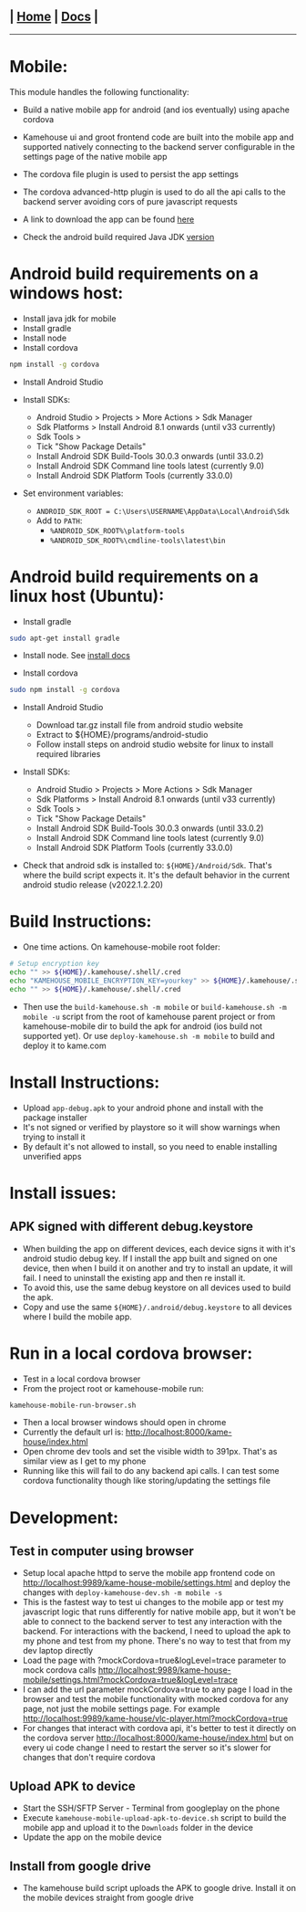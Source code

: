 | [Home](/README.md) | [Docs](/docs/README.md) |
---------------------------------------------------------------

*********************

# Mobile:

This module handles the following functionality:

* Build a native mobile app for android (and ios eventually) using apache cordova

* Kamehouse ui and groot frontend code are built into the mobile app and supported natively connecting to the backend server configurable in the settings page of the native mobile app 

* The cordova file plugin is used to persist the app settings

* The cordova advanced-http plugin is used to do all the api calls to the backend server avoiding cors of pure javascript requests

* A link to download the app can be found [here](https://www.nicobrest.com/kame-house/downloads)

* Check the android build required Java JDK [version](/docs/versions/versions.md)

# Android build requirements on a windows host:

- Install java jdk for mobile
- Install gradle
- Install node
- Install cordova

```sh
npm install -g cordova
```

- Install Android Studio

- Install SDKs:
  - Android Studio > Projects > More Actions > Sdk Manager
  - Sdk Platforms > Install Android 8.1 onwards (until v33 currently)
  - Sdk Tools >
  - Tick "Show Package Details"
  - Install Android SDK Build-Tools 30.0.3 onwards (until 33.0.2)
  - Install Android SDK Command line tools latest (currently 9.0)
  - Install Android SDK Platform Tools (currently 33.0.0)

- Set environment variables: 
  - `ANDROID_SDK_ROOT = C:\Users\USERNAME\AppData\Local\Android\Sdk`
  - Add to `PATH`:
    - `%ANDROID_SDK_ROOT%\platform-tools`
    - `%ANDROID_SDK_ROOT%\cmdline-tools\latest\bin`

# Android build requirements on a linux host (Ubuntu):

- Install gradle 
```sh
sudo apt-get install gradle
```

- Install node. See [install docs](/docs/installation/installation.md)

- Install cordova
```sh
sudo npm install -g cordova
```

- Install Android Studio
  - Download tar.gz install file from android studio website
  - Extract to ${HOME}/programs/android-studio
  - Follow install steps on android studio website for linux to install required libraries

- Install SDKs:
  - Android Studio > Projects > More Actions > Sdk Manager
  - Sdk Platforms > Install Android 8.1 onwards (until v33 currently)
  - Sdk Tools >
  - Tick "Show Package Details"
  - Install Android SDK Build-Tools 30.0.3 onwards (until 33.0.2)
  - Install Android SDK Command line tools latest (currently 9.0)
  - Install Android SDK Platform Tools (currently 33.0.0)

- Check that android sdk is installed to: `${HOME}/Android/Sdk`. That's where the build script expects it. It's the default behavior in the current android studio release (v2022.1.2.20)

# Build Instructions:

- One time actions. On kamehouse-mobile root folder:
```sh
# Setup encryption key
echo "" >> ${HOME}/.kamehouse/.shell/.cred
echo "KAMEHOUSE_MOBILE_ENCRYPTION_KEY=yourkey" >> ${HOME}/.kamehouse/.shell/.cred
echo "" >> ${HOME}/.kamehouse/.shell/.cred
```

- Then use the `build-kamehouse.sh -m mobile` or `build-kamehouse.sh -m mobile -u` script from the root of kamehouse parent project or from kamehouse-mobile dir to build the apk for android (ios build not supported yet). Or use `deploy-kamehouse.sh -m mobile` to build and deploy it to kame.com

# Install Instructions:

- Upload `app-debug.apk` to your android phone and install with the package installer
- It's not signed or verified by playstore so it will show warnings when trying to install it
- By default it's not allowed to install, so you need to enable installing unverified apps

# Install issues:

## APK signed with different debug.keystore

- When building the app on different devices, each device signs it with it's android studio debug key. If I install the app built and signed on one device, then when I build it on another and try to install an update, it will fail. I need to uninstall the existing app and then re install it. 
- To avoid this, use the same debug keystore on all devices used to build the apk. 
- Copy and use the same `${HOME}/.android/debug.keystore` to all devices where I build the mobile app.

# Run in a local cordova browser:

- Test in a local cordova browser
- From the project root or kamehouse-mobile run:

```sh
kamehouse-mobile-run-browser.sh
```

- Then a local browser windows should open in chrome
- Currently the default url is: [http://localhost:8000/kame-house/index.html](http://localhost:8000/kame-house/index.html)
- Open chrome dev tools and set the visible width to 391px. That's as similar view as I get to my phone
- Running like this will fail to do any backend api calls. I can test some cordova functionality though like storing/updating the settings file

# Development:

## Test in computer using browser
- Setup local apache httpd to serve the mobile app frontend code on [http://localhost:9989/kame-house-mobile/settings.html](http://localhost:9989/kame-house-mobile/settings.html) and deploy the changes with `deploy-kamehouse-dev.sh -m mobile -s`
- This is the fastest way to test ui changes to the mobile app or test my javascript logic that runs differently for native mobile app, but it won't be able to connect to the backend server to test any interaction with the backend. For interactions with the backend, I need to upload the apk to my phone and test from my phone. There's no way to test that from my dev laptop directly
- Load the page with ?mockCordova=true&logLevel=trace parameter to mock cordova calls [http://localhost:9989/kame-house-mobile/settings.html?mockCordova=true&logLevel=trace](http://localhost:9989/kame-house-mobile/settings.html?mockCordova=true&logLevel=trace) 
- I can add the url parameter mockCordova=true to any page I load in the browser and test the mobile functionality with mocked cordova for any page, not just the mobile settings page. For example [http://localhost:9989/kame-house/vlc-player.html?mockCordova=true](http://localhost:9989/kame-house/vlc-player.html?mockCordova=true)
- For changes that interact with cordova api, it's better to test it directly on the cordova server [http://localhost:8000/kame-house/index.html](http://localhost:8000/kame-house/index.html) but on every ui code change I need to restart the server so it's slower for changes that don't require cordova

## Upload APK to device
- Start the SSH/SFTP Server - Terminal from googleplay on the phone
- Execute `kamehouse-mobile-upload-apk-to-device.sh` script to build the mobile app and upload it to the `Downloads` folder in the device
- Update the app on the mobile device

## Install from google drive
- The kamehouse build script uploads the APK to google drive. Install it on the mobile devices straight from google drive

